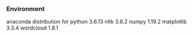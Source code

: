 ### Environment
anaconda distribution for python 3.6.13
nltk 3.6.2
numpy 1.19.2
matplotlib 3.3.4
wordcloud 1.8.1